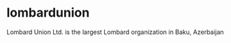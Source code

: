 lombardunion
============

Lombard Union Ltd. is the largest Lombard organization in Baku, Azerbaijan
